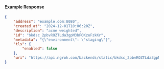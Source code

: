 <!-- Code generated for API Clients. DO NOT EDIT. -->

#### Example Response

```json
{
	"address": "example.com:8080",
	"created_at": "2024-12-01T10:06:20Z",
	"description": "acme weighted",
	"id": "bkdsc_2pbvROZTLda3gpM3bFOKzuFzkKr",
	"metadata": "{\"environment\": \"staging\"}",
	"tls": {
		"enabled": false
	},
	"uri": "https://api.ngrok.com/backends/static/bkdsc_2pbvROZTLda3gpM3bFOKzuFzkKr"
}
```
